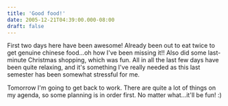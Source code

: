 ```yaml
---
title: 'Good food!'
date: 2005-12-21T04:39:00.000-08:00
draft: false
---
```


First two days here have been awesome! Already been out to eat twice to get genuine chinese food...oh how I've been missing it!! Also did some last-minute Christmas shopping, which was fun. All in all the last few days have been quite relaxing, and it's something I've really needed as this last semester has been somewhat stressful for me.

Tomorrow I'm going to get back to work. There are quite a lot of things on my agenda, so some planning is in order first. No matter what...it'll be fun! :)
